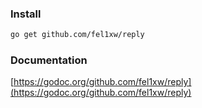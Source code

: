 ### Install

```bash
go get github.com/fel1xw/reply
```

### Documentation
[https://godoc.org/github.com/fel1xw/reply](https://godoc.org/github.com/fel1xw/reply)
